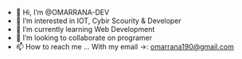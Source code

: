 - 👋 Hi, I’m @OMARRANA-DEV
- 👀 I’m interested in IOT, Cybir Scourity & Developer 
- 🌱 I’m currently learning Web Development 
- 💞️ I’m looking to collaborate on programer
- 📫 How to reach me ...
With my email →: omarrana190@gmail.com
<!---
OmarRana-dev/omarrana-dev is a ✨ special ✨ repository because its `README.md` (this file) appears on your GitHub profile.
You can click the Preview link to take a look at your changes.
--->
